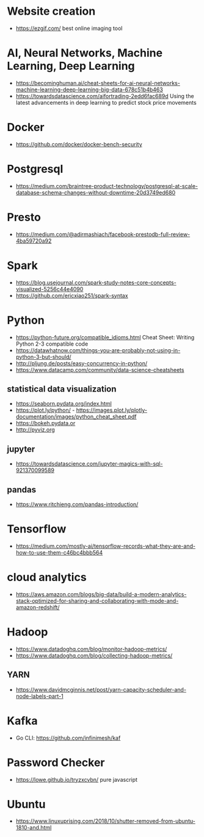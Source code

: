 # Website creation
* https://ezgif.com/ best online imaging tool

# AI, Neural Networks, Machine Learning, Deep Learning
* https://becominghuman.ai/cheat-sheets-for-ai-neural-networks-machine-learning-deep-learning-big-data-678c51b4b463
* https://towardsdatascience.com/aifortrading-2edd6fac689d Using the latest advancements in deep learning to predict stock price movements

# Docker
* https://github.com/docker/docker-bench-security

# Postgresql
* https://medium.com/braintree-product-technology/postgresql-at-scale-database-schema-changes-without-downtime-20d3749ed680

# Presto
* https://medium.com/@adirmashiach/facebook-prestodb-full-review-4ba59720a92

# Spark
* https://blog.usejournal.com/spark-study-notes-core-concepts-visualized-5256c44e4090
* https://github.com/ericxiao251/spark-syntax


# Python
* https://python-future.org/compatible_idioms.html Cheat Sheet: Writing Python 2-3 compatible code
* https://datawhatnow.com/things-you-are-probably-not-using-in-python-3-but-should/
* http://pljung.de/posts/easy-concurrency-in-python/
* https://www.datacamp.com/community/data-science-cheatsheets

## statistical data visualization
* https://seaborn.pydata.org/index.html
* https://plot.ly/python/ - https://images.plot.ly/plotly-documentation/images/python_cheat_sheet.pdf
* https://bokeh.pydata.or
* http://pyviz.org

## jupyter
* https://towardsdatascience.com/jupyter-magics-with-sql-921370099589

## pandas
* https://www.ritchieng.com/pandas-introduction/

# Tensorflow
* https://medium.com/mostly-ai/tensorflow-records-what-they-are-and-how-to-use-them-c46bc4bbb564

# cloud analytics
* https://aws.amazon.com/blogs/big-data/build-a-modern-analytics-stack-optimized-for-sharing-and-collaborating-with-mode-and-amazon-redshift/

# Hadoop
* https://www.datadoghq.com/blog/monitor-hadoop-metrics/
* https://www.datadoghq.com/blog/collecting-hadoop-metrics/

## YARN
* https://www.davidmcginnis.net/post/yarn-capacity-scheduler-and-node-labels-part-1

# Kafka
* Go CLI: https://github.com/infinimesh/kaf

# Password Checker
* https://lowe.github.io/tryzxcvbn/ pure javascript

# Ubuntu
* https://www.linuxuprising.com/2018/10/shutter-removed-from-ubuntu-1810-and.html
